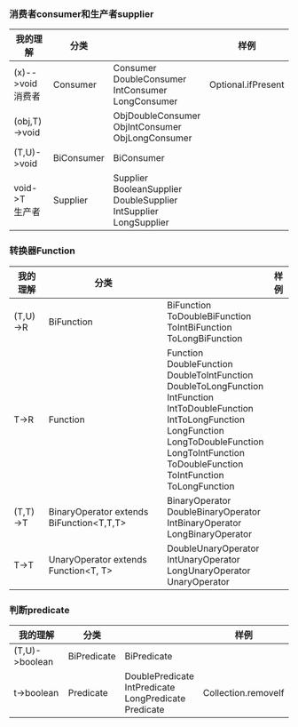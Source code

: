 
### 消费者consumer和生产者supplier
| 我的理解             | 分类                                     |                                                              | 样例                |
| -------------------- | ---------------------------------------- | ------------------------------------------------------------ | ------------------- |
| (x)-->void<br>消费者 | Consumer                                 | Consumer<br/>DoubleConsumer<br/>IntConsumer<br/>LongConsumer | Optional.ifPresent  |
| (obj,T)->void        |                                          | ObjDoubleConsumer<br/>ObjIntConsumer<br/>ObjLongConsumer     |                     |
| (T,U)->void          | BiConsumer                               | BiConsumer                                                   |                     |
| void->T<br>生产者    | Supplier                                 | Supplier<br>BooleanSupplier<br/>DoubleSupplier<br/>IntSupplier<br/>LongSupplier |                     |







### 转换器Function

| 我的理解             | 分类                                     |                                                              | 样例                |
| -------------------- | ---------------------------------------- | ------------------------------------------------------------ | ------------------- |
| (T,U)->R             | BiFunction                               | BiFunction<br/>ToDoubleBiFunction<br/>ToIntBiFunction<br/>ToLongBiFunction |                     |
| T->R                 | Function                                 | Function<br/>DoubleFunction<br/>DoubleToIntFunction<br/>DoubleToLongFunction<br/>IntFunction<br/>IntToDoubleFunction<br/>IntToLongFunction<br/>LongFunction<br/>LongToDoubleFunction<br/>LongToIntFunction<br/>ToDoubleFunction<br/>ToIntFunction<br/>ToLongFunction |                     |
| (T,T)->T             | BinaryOperator extends BiFunction<T,T,T> | BinaryOperator<br/>DoubleBinaryOperator<br/>IntBinaryOperator<br/>LongBinaryOperator |                     |
| T->T                 | UnaryOperator  extends Function<T, T>    | DoubleUnaryOperator<br/>IntUnaryOperator<br/>LongUnaryOperator<br/>UnaryOperator |                     |

### 判断predicate
| 我的理解             | 分类                                     |                                                              | 样例                |
| -------------------- | ---------------------------------------- | ------------------------------------------------------------ | ------------------- |
| (T,U)->boolean       | BiPredicate                              | BiPredicate                                                  |                     |
| t->boolean           | Predicate                                | DoublePredicate<br/>IntPredicate<br/>LongPredicate<br/>Predicate | Collection.removeIf |



